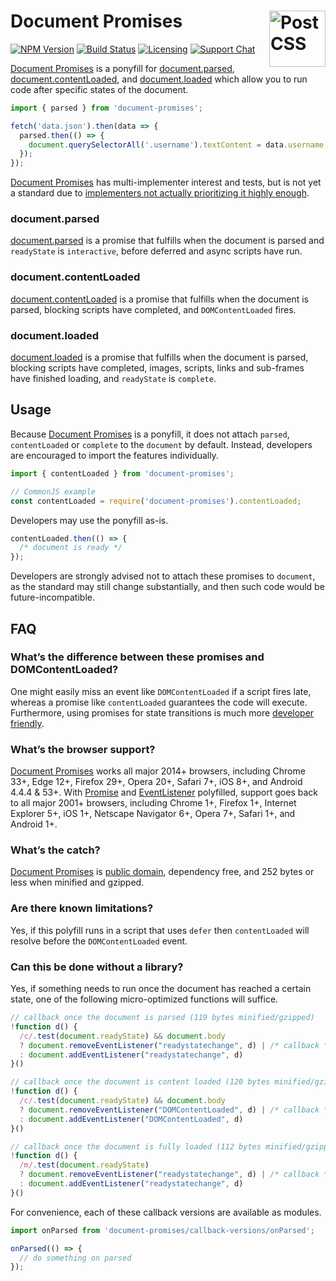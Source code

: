 # Document Promises [<img src="https://jonathantneal.github.io/dom-logo.svg" alt="PostCSS" width="90" height="90" align="right">][Document Promises]

[![NPM Version][npm-img]][npm-url]
[![Build Status][cli-img]][cli-url]
[![Licensing][lic-img]][lic-url]
[![Support Chat][git-img]][git-url]

[Document Promises] is a ponyfill for [document.parsed],
[document.contentLoaded], and [document.loaded] which allow you to run code
after specific states of the document.

```js
import { parsed } from 'document-promises';

fetch('data.json').then(data => {
  parsed.then(() => {
    document.querySelectorAll('.username').textContent = data.username;
  });
});
```

[Document Promises]  has multi-implementer interest and tests, but is not yet a
standard due to
[implementers not actually prioritizing it highly enough].

### document.parsed

[document.parsed] is a promise that fulfills when the document is parsed and
`readyState` is `interactive`, before deferred and async scripts have run.

### document.contentLoaded

[document.contentLoaded] is a promise that fulfills when the document is
parsed, blocking scripts have completed, and `DOMContentLoaded` fires.

### document.loaded

[document.loaded] is a promise that fulfills when the document is parsed,
blocking scripts have completed, images, scripts, links and sub-frames have
finished loading, and `readyState` is `complete`.

## Usage

Because [Document Promises] is a ponyfill, it does not attach `parsed`,
`contentLoaded` or `complete` to the `document` by default. Instead, developers
are encouraged to import the features individually.

```js
import { contentLoaded } from 'document-promises';

// CommonJS example
const contentLoaded = require('document-promises').contentLoaded;
```

Developers may use the ponyfill as-is.

```js
contentLoaded.then(() => {
  /* document is ready */
});
```

Developers are strongly advised not to attach these promises to `document`, as
the standard may still change substantially, and then such code would be
future-incompatible.

## FAQ

### What’s the difference between these promises and DOMContentLoaded?

One might easily miss an event like `DOMContentLoaded` if a script fires late,
whereas a promise like `contentLoaded` guarantees the code will execute.
Furthermore, using promises for state transitions is much more
[developer friendly].

### What’s the browser support?

[Document Promises] works all major 2014+ browsers, including Chrome 33+,
Edge 12+, Firefox 29+, Opera 20+, Safari 7+, iOS 8+, and Android 4.4.4 & 53+.
With [Promise] and [EventListener] polyfilled, support goes back to all major
2001+ browsers, including Chrome 1+, Firefox 1+, Internet Explorer 5+, iOS 1+,
Netscape Navigator 6+, Opera 7+, Safari 1+, and Android 1+.

### What’s the catch?

[Document Promises] is [public domain], dependency free, and 252 bytes or less
when minified and gzipped.

### Are there known limitations?

Yes, if this polyfill runs in a script that uses `defer` then `contentLoaded`
will resolve before the `DOMContentLoaded` event.

### Can this be done without a library?

Yes, if something needs to run once the document has reached a certain state, one of the following micro-optimized functions will suffice.

```js
// callback once the document is parsed (119 bytes minified/gzipped)
!function d() {
  /c/.test(document.readyState) && document.body
  ? document.removeEventListener("readystatechange", d) | /* callback */
  : document.addEventListener("readystatechange", d)
}()
```

```js
// callback once the document is content loaded (120 bytes minified/gzipped)
!function d() {
  /c/.test(document.readyState) && document.body
  ? document.removeEventListener("DOMContentLoaded", d) | /* callback */
  : document.addEventListener("DOMContentLoaded", d)
}()
```

```js
// callback once the document is fully loaded (112 bytes minified/gzipped)
!function d() {
  /m/.test(document.readyState)
  ? document.removeEventListener("readystatechange", d) | /* callback */
  : document.addEventListener("readystatechange", d)
}()
```

For convenience, each of these callback versions are available as modules.

```js
import onParsed from 'document-promises/callback-versions/onParsed';

onParsed(() => {
  // do something on parsed
});
```

[Document Promises]: https://github.com/jonathantneal/document-promises

[document.parsed]: https://html.spec.whatwg.org/multipage/dom.html#dom-document-parsed
[document.contentLoaded]: https://html.spec.whatwg.org/multipage/dom.html#dom-document-contentLoaded
[document.loaded]: https://html.spec.whatwg.org/multipage/dom.html#dom-document-loaded

[developer friendly]: https://github.com/whatwg/html/issues/127#issuecomment-139176295

[Promise]: https://github.com/ysmood/yaku
[EventListener]: https://github.com/jonathantneal/EventListener
[public domain]: LICENSE.md

[npm-url]: https://www.npmjs.com/package/document-promises
[npm-img]: https://img.shields.io/npm/v/document-promises.svg
[cli-url]: https://travis-ci.org/jonathantneal/document-promises
[cli-img]: https://img.shields.io/travis/jonathantneal/document-promises/master.svg
[lic-url]: LICENSE.md
[lic-img]: https://img.shields.io/npm/l/document-promises.svg
[git-url]: https://gitter.im/jonathantneal/document-promises
[git-img]: https://img.shields.io/badge/support-chat-blue.svg

[implementers not actually prioritizing it highly enough]: https://github.com/whatwg/dom/issues/568#issuecomment-363633336
